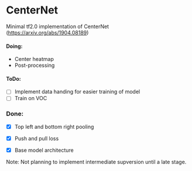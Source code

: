 # CenterNet
Minimal tf2.0 implementation of CenterNet (https://arxiv.org/abs/1904.08189)

#### Doing:
+ Center heatmap
+ Post-processing 

#### ToDo:
+ [ ] Implement data handing for easier training of model
+ [ ] Train on VOC

### Done:
- [x] Top left and bottom right pooling
- [x] Push and pull loss
- [x] Base model architecture 


Note: Not planning to implement intermediate supversion until a late stage.
